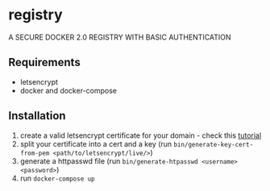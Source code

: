 # registry
A SECURE DOCKER 2.0 REGISTRY WITH BASIC AUTHENTICATION

## Requirements
- letsencrypt
- docker and docker-compose

## Installation
1. create a valid letsencrypt certificate for your domain - check this [tutorial](https://www.digitalocean.com/community/tutorials/how-to-secure-nginx-with-let-s-encrypt-on-ubuntu-16-04) 
2. split your certificate into a cert and a key (run `bin/generate-key-cert-from-pem <path/to/letsencrypt/live/>`)
3. generate a httpasswd file (run `bin/generate-htpasswd <username> <password>`)
4. run `docker-compose up`
